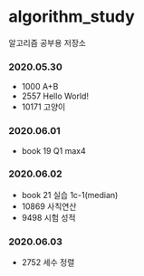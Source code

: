 # algorithm_study

알고리즘 공부용 저장소

### 2020.05.30

- 1000 A+B
- 2557 Hello World!
- 10171 고양이

### 2020.06.01

- book 19 Q1 max4

### 2020.06.02

- book 21 실습 1c-1(median)
- 10869 사칙연산
- 9498 시험 성적

### 2020.06.03

- 2752 세수 정렬
